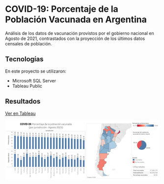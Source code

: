 # COVID-19: Porcentaje de la Población Vacunada en Argentina
Análisis de los datos de vacunación provistos por el gobierno nacional en Agosto de 2021, contrastados con la proyección de los últimos datos censales de población.

## Tecnologías
En este proyecto se utilizaron:
* Microsoft SQL Server
* Tableau Public

## Resultados
[Ver en Tableau](https://public.tableau.com/views/VacinatedPopulationArgentina/Dashboard1?:language=en-US&:display_count=n&:origin=viz_share_link)

![dashboard_image](https://github.com/ivan-svetlich/data-analysis/blob/main/vacinated_puplation_arg/images/tableau_dashboard_img.png)
